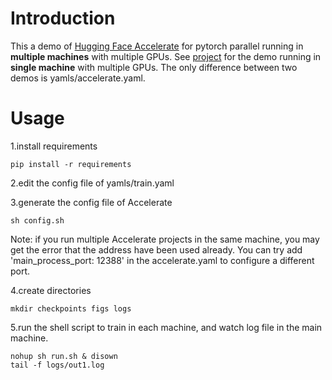 # Introduction

This a demo of [Hugging Face Accelerate](https://huggingface.co/docs/accelerate/v0.18.0/en/index) for pytorch parallel running in **multiple machines** with multiple GPUs. See [project](https://github.com/zengbocheng/accelerate_parallel) for the demo running in **single machine** with multiple GPUs. The only difference between two demos is yamls/accelerate.yaml.

# Usage

1.install requirements
```shell script
pip install -r requirements
```

2.edit the config file of yamls/train.yaml

3.generate the config file of Accelerate
```shell script
sh config.sh
```
Note: if you run multiple Accelerate projects in the same machine, you may get the error that the address have been used already. You can try add 'main_process_port: 12388' in the accelerate.yaml to configure a different port.

4.create directories
```shell script
mkdir checkpoints figs logs
```

5.run the shell script to train in each machine, and watch log file in the main machine.
```shell script
nohup sh run.sh & disown
tail -f logs/out1.log
```